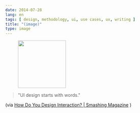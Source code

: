 ```yaml
---
date: 2014-07-28
lang: en
tags: [ design, methodology, ui, use cases, ux, writing ]
title: "(image)"
type: image
---
```


<figure>
<a
href="https://hugo.ferreira.cc/ui-design-starts-with-words-via-how-do-you/attachment/104/"
rel="attachment"><img
src="https://hugo.ferreira.cc/wp-content/uploads/2014/07/tumblr_n9g0rxbp551qz82meo1_500-150x150.jpg"
width="150" height="150" /></a></figure>

> "UI design starts with words."

(via [How Do You Design Interaction?  |  Smashing
Magazine](http://www.smashingmagazine.com/2014/07/21/how-do-you-design-interaction/)
)

